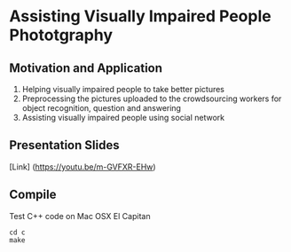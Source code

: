 # Assisting Visually Impaired People Phototgraphy
## Motivation and Application
1. Helping visually impaired people to take better pictures
2. Preprocessing the pictures uploaded to the crowdsourcing workers for object recognition, question and answering
3. Assisting visually impaired people using social network

## Presentation Slides
[Link] (https://youtu.be/m-GVFXR-EHw)

## Compile
Test C++ code on Mac OSX El Capitan
```
cd c
make
```
